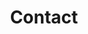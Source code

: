 ---
title: Contact
layout: page
hidden: false
description: Whether you want to ask us something, tell us something, or get help planning a visit to us, you’ll find the information you need below.
tabs:
- title: 'Contact details'
  content: |-
    ## Contact our centre

    Telephone: 01924 369631

    Email: [info@stgeorgeslupset.org.uk](mailto:info@stgeorgeslupset.org.uk)

    Or call in and see us:

    <address>
      St George's Community Centre<br />
      Broadway<br />
      Lupset<br />
      Wakefield<br />
      West Yorkshire<br />
      WF2 8AA<br /><br />
    </address>


    You can also stay up to date by finding us on [Facebook](http://www.facebook.com/StGeorgesCommunityCentre) or following us on [Twitter](http://twitter.com/stgeorgeslupset).

    ## Contact our nurseries

    Contact details for each of our nurseries can be found on their individual pages:

    * [Childcare @ Broadway](/nurseries/broadway)
    * [Childcare @ Sandal](/nurseries/sandal)
    * [Childcare @ St. Swithun’s](/nurseries/stswithuns)
    * [Childcare @ Sunbeam](/nurseries/sunbeam)


- title: 'Finding us'
  content: |-
    St George's Community Centre is located in Lupset, Wakefield. Situated in between Leeds, Pontefract, Barnsley, Huddersfield and Halifax, there is easy access from the M1, M62 and M606.

    There are two train stations nearby: Westgate Train Station and Dewsbury Train Station. From both stations there are convenient bus links to the centre.
    <iframe src="https://www.google.com/maps/embed?pb=!1m18!1m12!1m3!1d2363.6537768595276!2d-1.5386839843188318!3d53.67097258004832!2m3!1f0!2f0!3f0!3m2!1i1024!2i768!4f13.1!3m3!1m2!1s0x487966ce5e9786c3%3A0xe481f7a560b8b6c4!2sSt+George&#39;s+Community+Centre!5e0!3m2!1sen!2suk!4v1507031083283" width="600" height="450" frameborder="0" style="border:0" allowfullscreen></iframe>
- title: 'Send us a message'
  content: |-
    <form action="https://form.letsdance.agency/zXE32nJQ" method="POST">    
      <input type="text" name="_subject" hidden value="Enquiry from St George’s website"/>
      <label for="form-name">Name
      <input type="text" name="name" id="form-name" placeholder="Enter your name" required/>
      </label>
      <label for="form-email">Email
      <input type="email" name="_replyto" id="form-email" placeholder="Enter your email address" required/>
      </label>
      <label for="form-phone">Phone number
      <input type="number" name="phone" id="form-phone" placeholder="Enter your phone number (optional)"/>
      </label>
      <label for="form-type">My enquiry is about</label>
      <select name="type" id="form-type">
        <option value="" disabled selected>Please select...</option>
        <option value="Childcare">Childcare and early education</option>
        <option value="Learning and employability">Learning and employability</option>
        <option value="Wellbeing">Wellbeing</option>
        <option value="Young people’s activities">Young people’s activities</option>
        <option value="The cafe">The Cafe</option>
        <option value="Room hire">Room Hire</option>
        <option value="Minibus hire">Minibus Hire</option>
        <option value="Other">Other</option>
      </select>
      <div class="alert" id="childcare-alert"></div>
      <input name="_cc" type="hidden" id="form-cc" />
      <label for="form-message">Message</label>
      <textarea type="number" name="message" id="form-message" placeholder="Enter your message"></textarea>
      <div class="g-recaptcha" data-sitekey="6LdNn1AUAAAAAA-VLy7CCzufqQi7EhPyoWQwcHIM"></div>
      <input type="submit" value="Send" class="button"/>
    </form>
    <script type="text/javascript">
      var contactType = document.querySelector('#form-type');
      var formCc = document.querySelector('#form-cc');
      contactType.addEventListener("change", function(){
        if(this.value == 'Childcare') {
          formCc.value = 'childcare@stgeorgeslupset.co.uk';
        }
        else {
          formCc.value = '';
        }
      });
    </script>
---
